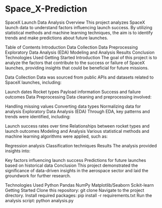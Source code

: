# Space_X-Prediction
SpaceX Launch Data Analysis
Overview
This project analyzes SpaceX launch data to understand factors influencing launch success. By utilizing statistical methods and machine learning techniques, the aim is to identify trends and make predictions about future launches.

Table of Contents
Introduction
Data Collection
Data Preprocessing
Exploratory Data Analysis (EDA)
Modeling and Analysis
Results
Conclusion
Technologies Used
Getting Started
Introduction
The goal of this project is to analyze the factors that contribute to the success or failure of SpaceX launches, providing insights that could be beneficial for future missions.

Data Collection
Data was sourced from public APIs and datasets related to SpaceX launches, including:

Launch dates
Rocket types
Payload information
Success and failure outcomes
Data Preprocessing
Data cleaning and preprocessing involved:

Handling missing values
Converting data types
Normalizing data for analysis
Exploratory Data Analysis (EDA)
Through EDA, key patterns and trends were identified, including:

Launch success rates over time
Relationships between rocket types and launch outcomes
Modeling and Analysis
Various statistical methods and machine learning algorithms were applied, such as:

Regression analysis
Classification techniques
Results
The analysis provided insights into:

Key factors influencing launch success
Predictions for future launches based on historical data
Conclusion
This project demonstrated the significance of data-driven insights in the aerospace sector and laid the groundwork for further research.

Technologies Used
Python
Pandas
NumPy
Matplotlib/Seaborn
Scikit-learn
Getting Started
Clone this repository: git clone <repository-url>
Navigate to the project directory.
Install required packages: pip install -r requirements.txt
Run the analysis script: python analysis.py
